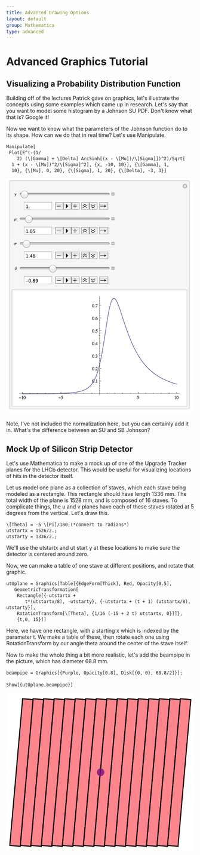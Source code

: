 ```yaml
---
title: Advanced Drawing Options
layout: default
group: Mathematica
type: advanced
---
```


# Advanced Graphics Tutorial
## Visualizing a Probability Distribution Function
Building off of the lectures Patrick gave on graphics, let's
illustrate the concepts using some examples which came up in
research. Let's say that you want to model some histogram by
a Johnson SU PDF. Don't know what that is? Google it!

Now we want to know what the parameters of the Johnson function
do to its shape. How can we do that in real time? Let's use
Manipulate.

``` mma
Manipulate[
 Plot[E^(-(1/
    2) (\[Gamma] + \[Delta] ArcSinh[(x - \[Mu])/\[Sigma]])^2)/Sqrt[
  1 + (x - \[Mu])^2/\[Sigma]^2], {x, -10, 10}], {\[Gamma], 1, 
  10}, {\[Mu], 0, 20}, {\[Sigma], 1, 20}, {\[Delta], -3, 3}]
```

![Manipulate of Johnson](/mathematica/media/johnson_manipulate.png "Johnson Function using Manipulate")

Note, I've not included the normalization here, but you can certainly add it in.
What's the difference between an SU and SB Johnson?

## Mock Up of Silicon Strip Detector

Let's use Mathematica to make a mock up of one of the Upgrade Tracker planes for the LHCb detector.
This would be useful for visualizing locations of hits in the detector itself.

Let us model one plane as a collection of staves, which each stave being modeled as a rectangle. This
rectangle should have length 1336 mm. The total width of the plane is 1528 mm, and is composed of 16
staves. To complicate things, the u and v planes have each of these staves rotated at 5 degrees from the
vertical. Let's draw this.

``` mma
\[Theta] = -5 \[Pi]/180;(*convert to radians*)
utstartx = 1526/2.;
utstarty = 1336/2.;
```
We'll use the utstartx and ut start y at these locations to make sure the detector is centered around zero.

Now, we can make a table of one stave at different positions, and rotate that graphic.

``` mma
utUplane = Graphics[Table[{EdgeForm[Thick], Red, Opacity[0.5], 
   GeometricTransformation[
    Rectangle[{-utstartx + 
       t*(utstartx/8), -utstarty}, {-utstartx + (t + 1) (utstartx/8), utstarty}], 
    RotationTransform[\[Theta], {1/16 (-15 + 2 t) utstartx, 0}]]}, 
    {t,0, 15}]]
```
Here, we have one rectangle, with a starting x which is indexed by the parameter t. We make a table of these, then rotate
each one using RotationTransform by our angle theta around the center of the stave itself.

Now to make the whole thing a bit more realistic, let's add the beampipe in the picture, which has diameter 68.8 mm.

``` mma
beampipe = Graphics[{Purple, Opacity[0.8], Disk[{0, 0}, 68.8/2]}];

Show[{utUplane,beampipe}]
```
![UT u plane](/mathematica/media/ut_uplane_mathematica.png "Mock up of the UT u plane.")
